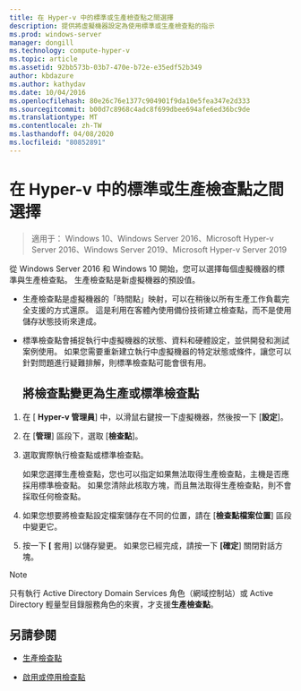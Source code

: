 ```yaml
---
title: 在 Hyper-v 中的標準或生產檢查點之間選擇
description: 提供將虛擬機器設定為使用標準或生產檢查點的指示
ms.prod: windows-server
manager: dongill
ms.technology: compute-hyper-v
ms.topic: article
ms.assetid: 92bb573b-03b7-470e-b72e-e35edf52b349
author: kbdazure
ms.author: kathydav
ms.date: 10/04/2016
ms.openlocfilehash: 80e26c76e1377c904901f9da10e5fea347e2d333
ms.sourcegitcommit: b00d7c8968c4adc8f699dbee694afe6ed36bc9de
ms.translationtype: MT
ms.contentlocale: zh-TW
ms.lasthandoff: 04/08/2020
ms.locfileid: "80852891"
---
```

# <a name="choose-between-standard-or-production-checkpoints-in-hyper-v"></a>在 Hyper-v 中的標準或生產檢查點之間選擇

>適用于： Windows 10、Windows Server 2016、Microsoft Hyper-v Server 2016、Windows Server 2019、Microsoft Hyper-v Server 2019

  
從 Windows Server 2016 和 Windows 10 開始，您可以選擇每個虛擬機器的標準與生產檢查點。 生產檢查點是新虛擬機器的預設值。
  
- 生產檢查點是虛擬機器的「時間點」映射，可以在稍後以所有生產工作負載完全支援的方式還原。 這是利用在客體內使用備份技術建立檢查點，而不是使用儲存狀態技術來達成。  
  
- 標準檢查點會捕捉執行中虛擬機器的狀態、資料和硬體設定，並供開發和測試案例使用。 如果您需要重新建立執行中虛擬機器的特定狀態或條件，讓您可以針對問題進行疑難排解，則標準檢查點可能會很有用。  
 
  ## <a name="change-checkpoints-to-production-or-standard-checkpoints"></a>將檢查點變更為生產或標準檢查點  
  
1.  在 [ **Hyper-v 管理員**] 中，以滑鼠右鍵按一下虛擬機器，然後按一下 [**設定**]。  
  
2.  在 [**管理**] 區段下，選取 [**檢查點**]。  
  
3.  選取實際執行檢查點或標準檢查點。  
  
    如果您選擇生產檢查點，您也可以指定如果無法取得生產檢查點，主機是否應採用標準檢查點。 如果您清除此核取方塊，而且無法取得生產檢查點，則不會採取任何檢查點。  
  
4.  如果您想要將檢查點設定檔案儲存在不同的位置，請在 [**檢查點檔案位置**] 區段中變更它。  
  
5.  按一下 **[** 套用] 以儲存變更。 如果您已經完成，請按一下 **[確定**] 關閉對話方塊。  
  
> [!NOTE]
> 只有執行 Active Directory Domain Services 角色（網域控制站）或 Active Directory 輕量型目錄服務角色的來賓，才支援**生產檢查點**。

## <a name="see-also"></a>另請參閱  
  
-   [生產檢查點](../What-s-new-in-Hyper-V-on-Windows.md#production-checkpoints-new)  
  
-   [啟用或停用檢查點](Enable-or-disable-checkpoints-in-Hyper-V.md)  
  


